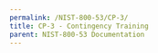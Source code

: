 ```yaml
---
permalink: /NIST-800-53/CP-3/
title: CP-3 - Contingency Training
parent: NIST-800-53 Documentation
---
```

